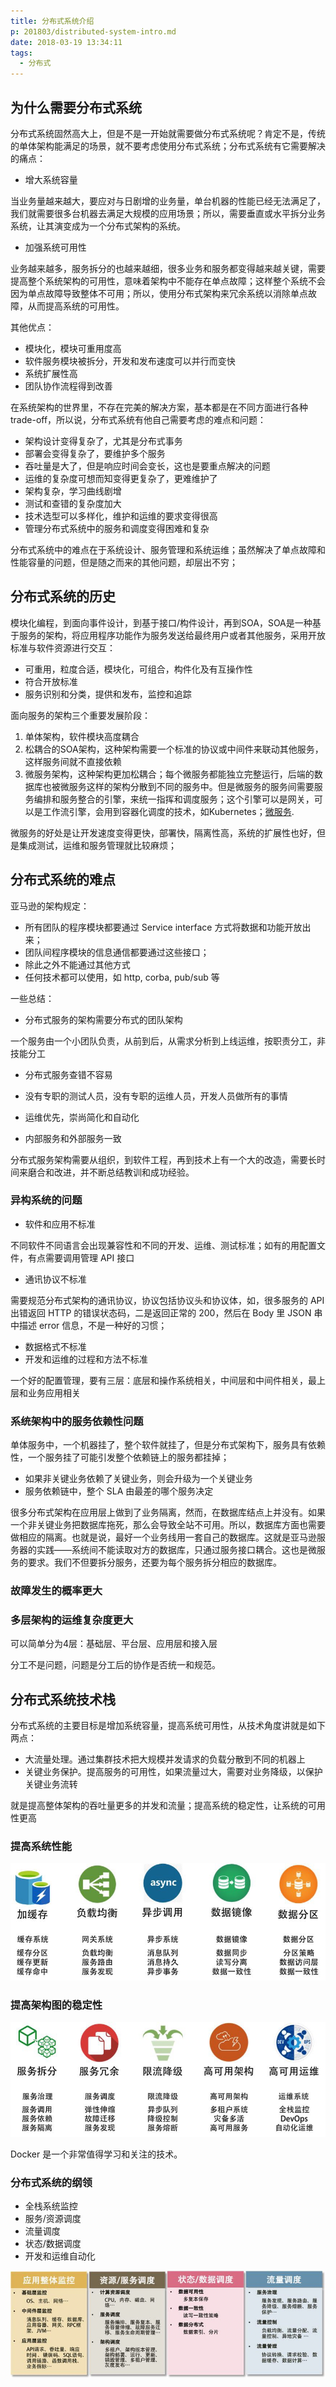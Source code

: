 ```yaml
---
title: 分布式系统介绍
p: 201803/distributed-system-intro.md
date: 2018-03-19 13:34:11
tags:
  - 分布式
---
```


## 为什么需要分布式系统

分布式系统固然高大上，但是不是一开始就需要做分布式系统呢？肯定不是，传统的单体架构能满足的场景，就不要考虑使用分布式系统；分布式系统有它需要解决的痛点：

- 增大系统容量

当业务量越来越大，要应对与日剧增的业务量，单台机器的性能已经无法满足了，我们就需要很多台机器去满足大规模的应用场景；所以，需要垂直或水平拆分业务系统，让其演变成为一个分布式架构的系统。

- 加强系统可用性

业务越来越多，服务拆分的也越来越细，很多业务和服务都变得越来越关键，需要提高整个系统架构的可用性，意味着架构中不能存在单点故障；这样整个系统不会因为单点故障导致整体不可用；所以，使用分布式架构来冗余系统以消除单点故障，从而提高系统的可用性。

其他优点：

- 模块化，模块可重用度高
- 软件服务模块被拆分，开发和发布速度可以并行而变快
- 系统扩展性高
- 团队协作流程得到改善

在系统架构的世界里，不存在完美的解决方案，基本都是在不同方面进行各种trade-off，所以说，分布式系统有他自己需要考虑的难点和问题：

- 架构设计变得复杂了，尤其是分布式事务
- 部署会变得复杂了，要维护多个服务
- 吞吐量是大了，但是响应时间会变长，这也是要重点解决的问题
- 运维的复杂度可想而知变得更复杂了，更难维护了
- 架构复杂，学习曲线剧增
- 测试和查错的复杂度加大
- 技术选型可以多样化，维护和运维的要求变得很高
- 管理分布式系统中的服务和调度变得困难和复杂

分布式系统中的难点在于系统设计、服务管理和系统运维；虽然解决了单点故障和性能容量的问题，但是随之而来的其他问题，却层出不穷；

## 分布式系统的历史

模块化编程，到面向事件设计，到基于接口/构件设计，再到SOA，SOA是一种基于服务的架构，将应用程序功能作为服务发送给最终用户或者其他服务，采用开放标准与软件资源进行交互：

- 可重用，粒度合适，模块化，可组合，构件化及有互操作性
- 符合开放标准
- 服务识别和分类，提供和发布，监控和追踪

面向服务的架构三个重要发展阶段：

1. 单体架构，软件模块高度耦合
2. 松耦合的SOA架构，这种架构需要一个标准的协议或中间件来联动其他服务，这样服务间就不直接依赖
3. 微服务架构，这种架构更加松耦合；每个微服务都能独立完整运行，后端的数据库也被微服务这样的架构分散到不同的服务中。但是微服务的服务间需要服务编排和服务整合的引擎，来统一指挥和调度服务；这个引擎可以是网关，可以是工作流引擎，会用到容器化调度的技术，如Kubernetes；[微服务](https://martinfowler.com/articles/microservices.html).

微服务的好处是让开发速度变得更快，部署快，隔离性高，系统的扩展性也好，但是集成测试，运维和服务管理就比较麻烦；


## 分布式系统的难点

亚马逊的架构规定：

- 所有团队的程序模块都要通过 Service interface 方式将数据和功能开放出来；
- 团队间程序模块的信息通信都要通过这些接口；
- 除此之外不能通过其他方式
- 任何技术都可以使用，如 http, corba, pub/sub 等

一些总结：

- 分布式服务的架构需要分布式的团队架构

一个服务由一个小团队负责，从前到后，从需求分析到上线运维，按职责分工，非技能分工

- 分布式服务查错不容易

- 没有专职的测试人员，没有专职的运维人员，开发人员做所有的事情

- 运维优先，崇尚简化和自动化

- 内部服务和外部服务一致

分布式服务架构需要从组织，到软件工程，再到技术上有一个大的改造，需要长时间来磨合和改进，并不断总结教训和成功经验。

### 异构系统的问题

- 软件和应用不标准

不同软件不同语言会出现兼容性和不同的开发、运维、测试标准；如有的用配置文件，有点需要调用管理 API 接口

- 通讯协议不标准

需要规范分布式架构的通讯协议，协议包括协议头和协议体，如，很多服务的 API 出错返回 HTTP 的错误状态码，二是返回正常的 200，然后在 Body 里 JSON 串中描述 error 信息，不是一种好的习惯；

- 数据格式不标准
- 开发和运维的过程和方法不标准

一个好的配置管理，要有三层：底层和操作系统相关，中间层和中间件相关，最上层和业务应用相关

### 系统架构中的服务依赖性问题

单体服务中，一个机器挂了，整个软件就挂了，但是分布式架构下，服务具有依赖性，一个服务挂了可能引发整个依赖链上的服务都挂掉；

- 如果非关键业务依赖了关键业务，则会升级为一个关键业务
- 服务依赖链中，整个 SLA 由最差的哪个服务决定

很多分布式架构在应用层上做到了业务隔离，然而，在数据库结点上并没有。如果一个非关键业务把数据库拖死，那么会导致全站不可用。所以，数据库方面也需要做相应的隔离。也就是说，最好一个业务线用一套自己的数据库。这就是亚马逊服务器的实践——系统间不能读取对方的数据库，只通过服务接口耦合。这也是微服务的要求。我们不但要拆分服务，还要为每个服务拆分相应的数据库。

### 故障发生的概率更大

### 多层架构的运维复杂度更大

可以简单分为4层：基础层、平台层、应用层和接入层

分工不是问题，问题是分工后的协作是否统一和规范。

## 分布式系统技术栈

分布式系统的主要目标是增加系统容量，提高系统可用性，从技术角度讲就是如下两点：

- 大流量处理。通过集群技术把大规模并发请求的负载分散到不同的机器上
- 关键业务保护。提高服务的可用性，如果流量过大，需要对业务降级，以保护关键业务流转

就是提高整体架构的吞吐量更多的并发和流量；提高系统的稳定性，让系统的可用性更高

### 提高系统性能

![img](https://github.com/shniu/resources/raw/master/images/distribute-tech.jpeg)

### 提高架构图的稳定性

![img](https://github.com/shniu/resources/raw/master/images/distribute-tech2.jpeg)


Docker 是一个非常值得学习和关注的技术。

### 分布式系统的纲领

- 全栈系统监控
- 服务/资源调度
- 流量调度
- 状态/数据调度
- 开发和运维自动化

![img](https://github.com/shniu/resources/raw/master/images/distribute-tech3.jpeg)



